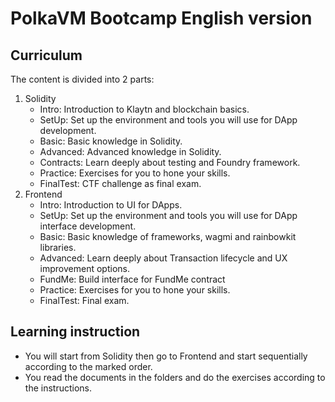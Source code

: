 # PolkaVM Bootcamp English version

## Curriculum
The content is divided into 2 parts:
1. Solidity
   - Intro: Introduction to Klaytn and blockchain basics.
   - SetUp: Set up the environment and tools you will use for DApp development.
   - Basic: Basic knowledge in Solidity.
   - Advanced: Advanced knowledge in Solidity.
   - Contracts: Learn deeply about testing and Foundry framework.
   - Practice: Exercises for you to hone your skills.
   - FinalTest: CTF challenge as final exam.
2. Frontend
   - Intro: Introduction to UI for DApps.
   - SetUp: Set up the environment and tools you will use for DApp interface development.
   - Basic: Basic knowledge of frameworks, wagmi and rainbowkit libraries.
   - Advanced: Learn deeply about Transaction lifecycle and UX improvement options.
   - FundMe: Build interface for FundMe contract
   - Practice: Exercises for you to hone your skills.
   - FinalTest: Final exam.

## Learning instruction
- You will start from Solidity then go to Frontend and start sequentially according to the marked order.
- You read the documents in the folders and do the exercises according to the instructions.